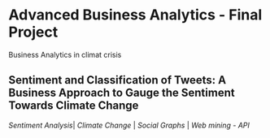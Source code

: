 # Advanced Business Analytics - Final Project
Business Analytics in climat crisis
## Sentiment and Classification of Tweets: A Business Approach to Gauge the Sentiment Towards Climate Change

*Sentiment Analysis*| *Climate Change* | *Social Graphs* | *Web mining - API* 

